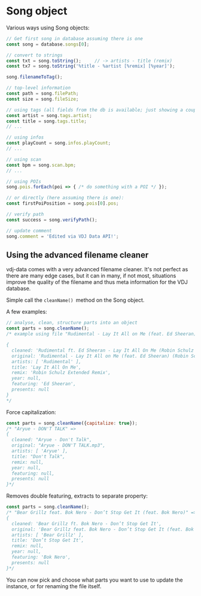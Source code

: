 Song object
===========

Various ways using Song objects:

```javascript
// Get first song in database assuming there is one
const song = database.songs[0];

// convert to strings
const txt = song.toString();     // -> artists - title (remix)
const tx7 = song.toString('%title - %artist [%remix] [%year]');

song.filenameToTag();

// top-level information
const path = song.filePath;
const size = song.fileSize;

// using tags (all fields from the db is available; just showing a couple in the examples):
const artist = song.tags.artist;
const title = song.tags.title;
// ...

// using infos
const playCount = song.infos.playCount;
// ...

// using scan
const bpm = song.scan.bpm;
// ...

// using POIs
song.pois.forEach(poi => { /* do something with a POI */ });

// or directly (here assuming there is one):
const firstPoiPosition = song.pois[0].pos;

// verify path
const success = song.verifyPath();

// update comment
song.comment = 'Edited via VDJ Data API!';
```

Using the advanced filename cleaner
-----------------------------------

vdj-data comes with a very advanced filename cleaner. It's not perfect as there
are many edge cases, but it can in many, if not most, situations improve the
quality of the filename and thus meta information for the VDJ database.

Simple call the `cleanName() `method on the Song object.

A few examples:

```javascript
// analyse, clean, structure parts into an object
const parts = song.cleanName();
/* example using file "Rudimental - Lay It All on Me (feat. Ed Sheeran) (Robin Schulz Extended Remix)"

{
  cleaned: 'Rudimental ft. Ed Sheeran - Lay It All On Me (Robin Schulz Extended Remix)',
  original: 'Rudimental - Lay It All on Me (feat. Ed Sheeran) (Robin Schulz Extended Remix).mp3',
  artists: [ 'Rudimental' ],
  title: 'Lay It All On Me',
  remix: 'Robin Schulz Extended Remix',
  year: null,
  featuring: 'Ed Sheeran',
  presents: null
}
*/
```

Force capitalization:

```javascript
const parts = song.cleanName({capitalize: true});
/* "Aryue - DON'T TALK" =>
{
  cleaned: "Aryue - Don't Talk",
  original: "Aryue - DON'T TALK.mp3",
  artists: [ 'Aryue' ],
  title: "Don't Talk",
  remix: null,
  year: null,
  featuring: null,
  presents: null
}*/

```

Removes double featuring, extracts to separate property:

```javascript
const parts = song.cleanName();
/* "Bear Grillz feat. Bok Nero - Don’t Stop Get It (feat. Bok Nero)" =>
{
  cleaned: 'Bear Grillz ft. Bok Nero - Don’t Stop Get It',
  original: 'Bear Grillz feat. Bok Nero - Don’t Stop Get It (feat. Bok Nero).mp3',
  artists: [ 'Bear Grillz' ],
  title: 'Don’t Stop Get It',
  remix: null,
  year: null,
  featuring: 'Bok Nero',
  presents: null
}*/
```

You can now pick and choose what parts you want to use to update the instance, or
for renaming the file itself.